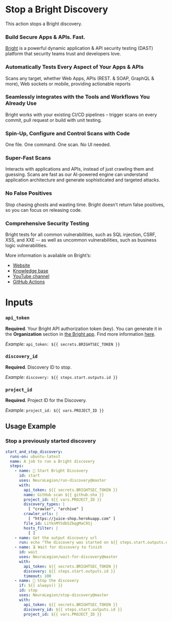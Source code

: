 # Stop a Bright Discovery

This action stops a Bright discovery.

### Build Secure Apps & APIs. Fast.

[Bright](https://www.brightsec.com) is a powerful dynamic application & API security testing (DAST) platform that security teams trust and developers love.

### Automatically Tests Every Aspect of Your Apps & APIs

Scans any target, whether Web Apps, APIs (REST. & SOAP, GraphQL & more), Web sockets or mobile, providing actionable reports

### Seamlessly integrates with the Tools and Workflows You Already Use

Bright works with your existing CI/CD pipelines – trigger scans on every commit, pull request or build with unit testing.

### Spin-Up, Configure and Control Scans with Code

One file. One command. One scan. No UI needed.

### Super-Fast Scans

Interacts with applications and APIs, instead of just crawling them and guessing.
Scans are fast as our AI-powered engine can understand application architecture and generate sophisticated and targeted attacks.

### No False Positives

Stop chasing ghosts and wasting time. Bright doesn’t return false positives, so you can focus on releasing code.

### Comprehensive Security Testing

Bright tests for all common vulnerabilities, such as SQL injection, CSRF, XSS, and XXE -- as well as uncommon vulnerabilities, such as business logic vulnerabilities.

More information is available on Bright’s:

- [Website](https://www.brightsec.com/)
- [Knowledge base](https://docs.brightsec.com/docs/quickstart)
- [YouTube channel](https://www.youtube.com/channel/UCoIC0T1pmozq3eKLsUR2uUw)
- [GitHub Actions](https://github.com/marketplace?query=neuralegion+)

# Inputs

### `api_token`

**Required**. Your Bright API authorization token (key). You can generate it in the **Organization** section in [the Bright app](https://app.brightsec.com/login). Find more information [here](https://docs.brightsec.com/docs/manage-your-organization#manage-organization-apicli-authentication-tokens).

_Example:_ `api_token: ${{ secrets.BRIGHTSEC_TOKEN }}`

### `discovery_id`

**Required**. Discovery ID to stop.

_Example:_ `discovery: ${{ steps.start.outputs.id }}`

### `project_id`

**Required**. Project ID for the Discovery.

_Example:_ `project_id: ${{ vars.PROJECT_ID }}`

## Usage Example

### Stop a previously started discovery

```yml
start_and_stop_discovery:
  runs-on: ubuntu-latest
  name: A job to run a Bright discovery
  steps:
    - name: 🏁 Start Bright Discovery
      id: start
      uses: NeuraLegion/run-discovery@master
      with:
        api_token: ${{ secrets.BRIGHTSEC_TOKEN }}
        name: GitHub scan ${{ github.sha }}
        project_id: ${{ vars.PROJECT_ID }}
        discovery_types: |
          [ "crawler", "archive" ]
        crawler_urls: |
          [ "https://juice-shop.herokuapp.com" ]
        file_id: LiYknMYSdbSZbqgMaC9Sj
        hosts_filter: |
          [ ]
    - name: Get the output discovery url
      run: echo "The discovery was started on ${{ steps.start.outputs.url }}"
    - name: ⏳ Wait for discovery to finish
      id: wait
      uses: NeuraLegion/wait-for-discovery@master
      with:
        api_token: ${{ secrets.BRIGHTSEC_TOKEN }}
        discovery: ${{ steps.start.outputs.id }}
        timeout: 100
    - name: 🛑 Stop the discovery
      if: ${{ always() }}
      id: stop
      uses: NeuraLegion/stop-discovery@master
      with:
        api_token: ${{ secrets.BRIGHTSEC_TOKEN }}
        discovery_id: ${{ steps.start.outputs.id }}
        project_id: ${{ vars.PROJECT_ID }}
```
